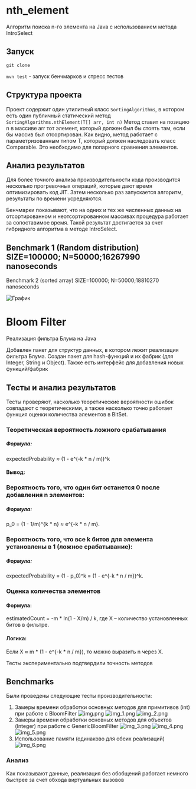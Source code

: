 # nth_element
Алгоритм поиска n-го элемента на Java с использованием метода IntroSelect

## Запуск
`git clone`

`mvn test` - запуск бенчмарков и стресс тестов

## Структура проекта
Проект содержит один утилитный класс `SortingAlgorithms`, в котором есть один публичный статический метод `SortingAlgorithms.nthElement(T[] arr, int n)`
Метод ставит на позицию n в массиве arr тот элемент, который должен был бы стоять там, если бы массив был отсортирован.
Как видно, метод работает с параметризованным типом T, который должен наследовать класс Comparable. Это необходимо для попарного сравнения элементов.

## Анализ результатов
Для более точного анализа производительности кода производится несколько прогревочных операций, которые дают время оптимизировать код JIT. Затем несколько раз запускается алгоритм, результаты по времени усредняются.

Бенчмарки показывают, что на одних и тех же численных данных на отсортированном и неотсортированном массивах процедура работает за сопоставимое время. Такой результат достигается за счет гибридного алгоритма в методе IntroSelect.

Benchmark 1 (Random distribution)
SIZE=100000; N=50000;16267990 nanoseconds
-----------------------------------------
Benchmark 2 (sorted array)
SIZE=100000; N=50000;18810270 nanoseconds


![График](chart.png)

# Bloom Filter

Реализация фильтра Блума на Java

Добавлен пакет для структур данных, в котором лежит реализация фильтра Блума.
Создан пакет для hash-функций и их фабрик (для Integer, String и Object). Также есть интерфейс для добавления новых функций/фабрик

## Тесты и анализ результатов
Тесты проверяют, насколько теоретические вероятности ошибок совпадают с теоретическими, а также насколько точно работает функция оценки количества элементов в BitSet.

### Теоретическая вероятность ложного срабатывания
##### Формула:

expectedProbability ≈ (1 - e^(-k * n / m))^k
#### Вывод:

### Вероятность того, что один бит останется 0 после добавления n элементов:
##### Формула:
p_0 = (1 - 1/m)^{k * n} ≈ e^{-k * n / m}.

### Вероятность того, что все k битов для элемента установлены в 1 (ложное срабатывание):
##### Формула:
expectedProbability = (1 - p_0)^k = (1 - e^{-k * n / m})^k.

### Оценка количества элементов
#### Формула:
estimatedCount = -m * ln(1 - X/m) / k,
где X – количество установленных битов в фильтре.

#### Логика:
Если X ≈ m * (1 - e^{-k * n / m}), то можно выразить n через X.


Тесты экспериментально подтвердили точность методов

## Benchmarks
Были проведены следующие тесты производительности:
1) Замеры времени обработки основных методов для примитивов (int) при работе с BloomFilter
![img.png](bloom_filter_put_int.png)
![img_1.png](bloom_filter_might_contain_int_if_true.png)
![img_2.png](bloom_filter_might_contain_int_if_false.png)
2) Замеры времени обработки основных методов для объектов (Integer) при работе с GenericBloomFilter
![img_3.png](generic_bf_put.png)
![img_4.png](generic_bf_might_contain_if_true.png)
![img_5.png](generic_bf_might_contain_if_false.png)
3) Использование памяти (одинаково для обеих реализаций)
![img_6.png](bf_memory_usage.png)


### Анализ
Как показывают данные, реализация без обобщений работает немного быстрее за счет обхода виртуальных вызовов
